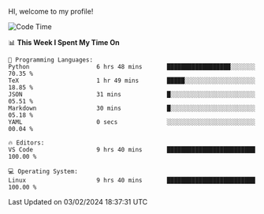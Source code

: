 HI, welcome to my profile!
<!--START_SECTION:waka-->
![Code Time](http://img.shields.io/badge/Code%20Time-1%2C839%20hrs%206%20mins-blue)

📊 **This Week I Spent My Time On** 

```text
💬 Programming Languages: 
Python                   6 hrs 48 mins       ██████████████████░░░░░░░   70.35 % 
TeX                      1 hr 49 mins        █████░░░░░░░░░░░░░░░░░░░░   18.85 % 
JSON                     31 mins             █░░░░░░░░░░░░░░░░░░░░░░░░   05.51 % 
Markdown                 30 mins             █░░░░░░░░░░░░░░░░░░░░░░░░   05.18 % 
YAML                     0 secs              ░░░░░░░░░░░░░░░░░░░░░░░░░   00.04 % 

🔥 Editors: 
VS Code                  9 hrs 40 mins       █████████████████████████   100.00 % 

💻 Operating System: 
Linux                    9 hrs 40 mins       █████████████████████████   100.00 % 
```


 Last Updated on 03/02/2024 18:37:31 UTC
<!--END_SECTION:waka-->
